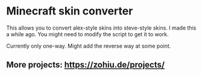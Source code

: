 # Minecraft skin converter
This allows you to convert alex-style skins into steve-style skins. I made this a while ago. You might need to modify the script to get it to work.

Currently only one-way. Might add the reverse way at some point.

## More projects: https://zohiu.de/projects/  
